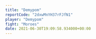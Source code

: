 ```yaml
---
title: "Demypom"
reportCode: "2dxwMnYH37rFJfN1"
player: "Demypom"
fight: "Moroes"
date: 2021-06-30T19:09:58.934000+00:00
---
```

